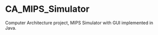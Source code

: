 CA_MIPS_Simulator
=================

Computer Architecture project, MIPS Simulator with GUI implemented in Java.

